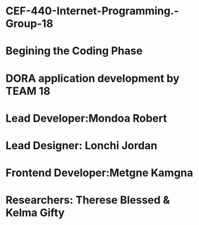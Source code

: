 # CEF-440-Internet-Programming.-Group-18

# Begining the Coding Phase

# DORA application development by TEAM 18
# Lead Developer:Mondoa Robert
# Lead Designer: Lonchi Jordan
# Frontend Developer:Metgne Kamgna
# Researchers: Therese Blessed &  Kelma Gifty

